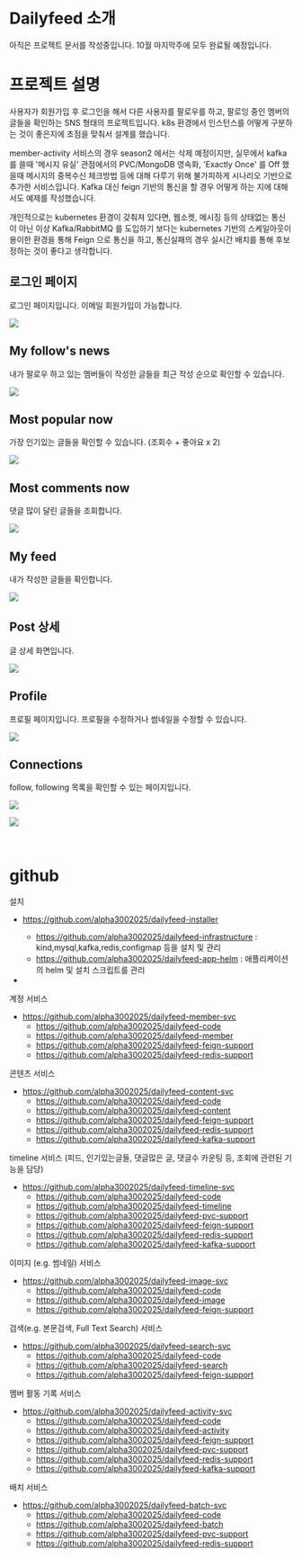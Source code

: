 # Dailyfeed 소개
아직은 프로젝트 문서를 작성중입니다. 10월 마지막주에 모두 완료될 예정입니다.

# 프로젝트 설명
사용자가 회원가입 후 로그인을 해서 다른 사용자를 팔로우를 하고, 팔로잉 중인 멤버의 글들을 확인하는 SNS 형태의 프로젝트입니다. k8s 환경에서 인스턴스를 어떻게 구분하는 것이 좋은지에 초점을 맞춰서 설계를 했습니다.<br/>

member-activity 서비스의 경우 season2 에서는 삭제 예정이지만, 실무에서 kafka 를 쓸때 '메시지 유실' 관점에서의 PVC/MongoDB 영속화, 'Exactly Once' 를 Off 했을때 메시지의 중복수신 체크방법 등에 대해 다루기 위해 불가피하게 시나리오 기반으로 추가한 서비스입니다. Kafka 대신 feign 기반의 통신을 할 경우 어떻게 하는 지에 대해서도 예제를 작성했습니다.<br/>

개인적으로는 kubernetes 환경이 갖춰져 있다면, 웹소켓, 메시징 등의 상태없는 통신이 아닌 이상 Kafka/RabbitMQ 를 도입하기 보다는 kubernetes 기반의 스케일아웃이 용이한 환경을 통해 Feign 으로 통신을 하고, 통신실패의 경우 실시간 배치를 통해 후보정하는 것이 좋다고 생각합니다.<br/>


## 로그인 페이지

로그인 페이지입니다. 이메일 회원가입이 가능합니다.

![](./img/readme/documentation/login.png)
<br/>



## My follow's news

내가 팔로우 하고 있는 멤버들이 작성한 글들을 최근 작성 순으로 확인할 수 있습니다.

![](./img/readme/documentation/1-my-follows-news.png)
<br/>



## Most popular now

가장 인기있는 글들을 확인할 수 있습니다. (조회수 + 좋아요 x 2)

![](./img/readme/documentation/2-most-popular-now.png)
<br/>



## Most comments now

댓글 많이 달린 글들을 조회합니다.

![](./img/readme/documentation/3-most-comments-now.png)
<br/>



## My feed

내가 작성한 글들을 확인합니다.

![](./img/readme/documentation/4-my-feed.png)
<br/>

## Post 상세

글 상세 화면입니다.

![](./img/readme/documentation/7-post-detail.png)
<br/>

## Profile

프로필 페이지입니다. 프로필을 수정하거나 썸네일을 수정할 수 있습니다.

![](./img/readme/documentation/5-profile.png)
<br/>

## Connections

follow, following 목록을 확인할 수 있는 페이지입니다.

![](./img/readme/documentation/6-connections-1.png)
<br/>

![](./img/readme/documentation/6-connections-2.png)
<br/>


<br/>



# github

설치
- https://github.com/alpha3002025/dailyfeed-installer
  - https://github.com/alpha3002025/dailyfeed-infrastructure : kind,mysql,kafka,redis,configmap 등을 설치 및 관리
  - https://github.com/alpha3002025/dailyfeed-app-helm : 애플리케이션의 helm 및 설치 스크립트를 관리

- 

계정 서비스

- https://github.com/alpha3002025/dailyfeed-member-svc
  - https://github.com/alpha3002025/dailyfeed-code
  - https://github.com/alpha3002025/dailyfeed-member
  - https://github.com/alpha3002025/dailyfeed-feign-support
  - https://github.com/alpha3002025/dailyfeed-redis-support

콘텐츠 서비스

- https://github.com/alpha3002025/dailyfeed-content-svc
  - https://github.com/alpha3002025/dailyfeed-code
  - https://github.com/alpha3002025/dailyfeed-content
  - https://github.com/alpha3002025/dailyfeed-feign-support
  - https://github.com/alpha3002025/dailyfeed-redis-support
  - https://github.com/alpha3002025/dailyfeed-kafka-support



timeline 서비스 (피드, 인기있는글들, 댓글많은 글, 댓글수 카운팅 등, 조회에 관련된 기능을 담당)

- https://github.com/alpha3002025/dailyfeed-timeline-svc
  - https://github.com/alpha3002025/dailyfeed-code
  - https://github.com/alpha3002025/dailyfeed-timeline
  - https://github.com/alpha3002025/dailyfeed-pvc-support
  - https://github.com/alpha3002025/dailyfeed-feign-support
  - https://github.com/alpha3002025/dailyfeed-redis-support
  - https://github.com/alpha3002025/dailyfeed-kafka-support


이미지 (e.g. 썸네일) 서비스

- https://github.com/alpha3002025/dailyfeed-image-svc
  - https://github.com/alpha3002025/dailyfeed-code
  - https://github.com/alpha3002025/dailyfeed-image
  - https://github.com/alpha3002025/dailyfeed-feign-support


검색(e.g. 본문검색, Full Text Search) 서비스

- https://github.com/alpha3002025/dailyfeed-search-svc
  - https://github.com/alpha3002025/dailyfeed-code
  - https://github.com/alpha3002025/dailyfeed-search
  - https://github.com/alpha3002025/dailyfeed-feign-support


멤버 활동 기록 서비스

- https://github.com/alpha3002025/dailyfeed-activity-svc
  - https://github.com/alpha3002025/dailyfeed-code
  - https://github.com/alpha3002025/dailyfeed-activity
  - https://github.com/alpha3002025/dailyfeed-feign-support
  - https://github.com/alpha3002025/dailyfeed-pvc-support
  - https://github.com/alpha3002025/dailyfeed-redis-support
  - https://github.com/alpha3002025/dailyfeed-kafka-support


배치 서비스
- https://github.com/alpha3002025/dailyfeed-batch-svc
  - https://github.com/alpha3002025/dailyfeed-code
  - https://github.com/alpha3002025/dailyfeed-batch
  - https://github.com/alpha3002025/dailyfeed-pvc-support
  - https://github.com/alpha3002025/dailyfeed-redis-support

